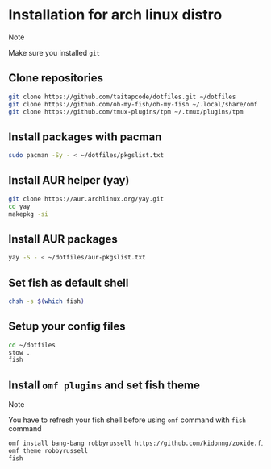 # Installation for arch linux distro

> [!NOTE]
> Make sure you installed `git`

## Clone repositories

```bash
git clone https://github.com/taitapcode/dotfiles.git ~/dotfiles
git clone https://github.com/oh-my-fish/oh-my-fish ~/.local/share/omf
git clone https://github.com/tmux-plugins/tpm ~/.tmux/plugins/tpm
```

## Install packages with pacman

```bash
sudo pacman -Sy - < ~/dotfiles/pkgslist.txt
```

## Install AUR helper (yay)

```bash
git clone https://aur.archlinux.org/yay.git
cd yay
makepkg -si
```

## Install AUR packages

```bash
yay -S - < ~/dotfiles/aur-pkgslist.txt
```

## Set fish as default shell

```bash
chsh -s $(which fish)
```

## Setup your config files

```bash
cd ~/dotfiles
stow .
fish
```

## Install `omf plugins` and set fish theme

> [!NOTE]
> You have to refresh your fish shell before using `omf` command with `fish` command

```bash
omf install bang-bang robbyrussell https://github.com/kidonng/zoxide.fish https://github.com/PatrickF1/fzf.fish
omf theme robbyrussell
fish
```
